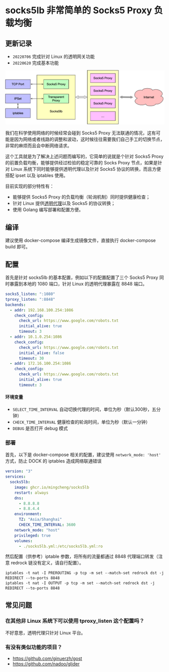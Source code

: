 # socks5lb 非常简单的 Socks5 Proxy 负载均衡

## 更新记录

- `20220706` 完成针对 Linux 的透明网关功能
- `20220620` 完成基本功能

![socks5lb](./asserts/socks5lb.png)

我们在科学使用网络的时候经常会碰到 Socks5 Proxy 无法联通的情况，这有可能是因为网络或者线路的调整和波动，这时候往往需要我们自己手工的切换节点，非常的麻烦而且会中断网络请求。

这个工具就是为了解决上述问题而编写的，它简单的说就是个针对 Socks5 Proxy 的前置负载均衡，能够提供经过检验的稳定可靠的 Socks Proxy 节点，如果是针对 Linux 系统下同时能够提供透明代理以及针对 Socks5
协议的转换，而且方便搭配 ipset 以及 iptables 使用。

目前实现的部分特性有：

- 能够提供 Socks5 Proxy 的负载均衡（轮询机制）同时提供健康检查；
- 针对 Linux 提供[透明代理](https://www.kernel.org/doc/Documentation/networking/tproxy.txt)以及 Socks5 的协议转换；
- 使用 Golang 编写部署和配置方便。

## 编译

建议使用 docker-compose 编译生成镜像文件，直接执行 docker-compose build 即可。

## 配置

首先是针对 socks5lb 的基本配置，例如以下的配置配置了三个 Socks5 Proxy 同时暴露到本地的 1080 端口，针对 Linux 的透明代理暴露在 8848 端口。

```yaml
socks5_listen: ":1080"
tproxy_listen: ":8848"
backends:
  - addr: 192.168.100.254:1086
    check_config:
      check_url: https://www.google.com/robots.txt
      initial_alive: true
      timeout: 3
  - addr: 10.1.0.254:1086
    check_config:
      check_url: https://www.google.com/robots.txt
      initial_alive: false
      timeout: 30
  - addr: 172.16.100.254:1086
    check_config:
      check_url: https://www.google.com/robots.txt
      initial_alive: true
      timeout: 3
```

#### 环境变量

- `SELECT_TIME_INTERVAL` 自动切换代理的时间，单位为秒（默认300秒，五分钟）
- `CHECK_TIME_INTERVAL` 健康检查的轮询时间，单位为秒（默认一分钟）
- `DEBUG` 是否打开 debug 模式

### 部署

首先，以下是 docker-compose 相关的配置，建议使用 `network_mode: 'host'` 方式，防止 DOCK 的 iptables 造成网络联通错误

```yaml
version: "3"
services:
  socks5lb:
    image: ghcr.io/mingcheng/socks5lb
    restart: always
    dns:
      - 8.8.8.8
      - 8.8.4.4
    environment:
      TZ: "Asia/Shanghai"
      CHECK_TIME_INTERVAL: 3600
    network_mode: "host"
    privileged: true
    volumes:
      - ./socks5lb.yml:/etc/socks5lb.yml:ro
```

然后配置（供参考）iptable 参数，将所有的流量都通过 8848 代理端口转发（注意 redrock 链没有定义，请自行配置）。

```shell
iptables -t nat -I PREROUTING -p tcp -m set --match-set redrock dst -j REDIRECT --to-ports 8848
iptables -t nat -I OUTPUT -p tcp -m set --match-set redrock dst -j REDIRECT --to-ports 8848
```

## 常见问题

### 在其他非 Linux 系统下可以使用 tproxy_listen 这个配置吗？

不好意思，透明代理只针对 Linux 平台。

### 有没有类似功能的项目？

- https://github.com/ginuerzh/gost
- https://github.com/nadoo/glider
